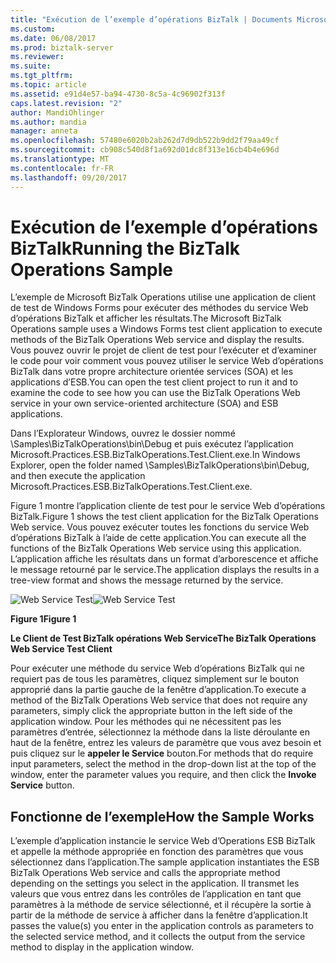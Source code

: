 ```yaml
---
title: "Exécution de l’exemple d’opérations BizTalk | Documents Microsoft"
ms.custom: 
ms.date: 06/08/2017
ms.prod: biztalk-server
ms.reviewer: 
ms.suite: 
ms.tgt_pltfrm: 
ms.topic: article
ms.assetid: e91d4e57-ba94-4730-8c5a-4c96902f313f
caps.latest.revision: "2"
author: MandiOhlinger
ms.author: mandia
manager: anneta
ms.openlocfilehash: 57480e6020b2ab262d7d9db522b9dd2f79aa49cf
ms.sourcegitcommit: cb908c540d8f1a692d01dc8f313e16cb4b4e696d
ms.translationtype: MT
ms.contentlocale: fr-FR
ms.lasthandoff: 09/20/2017
---
```

# <a name="running-the-biztalk-operations-sample"></a><span data-ttu-id="74e44-102">Exécution de l’exemple d’opérations BizTalk</span><span class="sxs-lookup"><span data-stu-id="74e44-102">Running the BizTalk Operations Sample</span></span>
<span data-ttu-id="74e44-103">L’exemple de Microsoft BizTalk Operations utilise une application de client de test de Windows Forms pour exécuter des méthodes du service Web d’opérations BizTalk et afficher les résultats.</span><span class="sxs-lookup"><span data-stu-id="74e44-103">The Microsoft BizTalk Operations sample uses a Windows Forms test client application to execute methods of the BizTalk Operations Web service and display the results.</span></span> <span data-ttu-id="74e44-104">Vous pouvez ouvrir le projet de client de test pour l’exécuter et d’examiner le code pour voir comment vous pouvez utiliser le service Web d’opérations BizTalk dans votre propre architecture orientée services (SOA) et les applications d’ESB.</span><span class="sxs-lookup"><span data-stu-id="74e44-104">You can open the test client project to run it and to examine the code to see how you can use the BizTalk Operations Web service in your own service-oriented architecture (SOA) and ESB applications.</span></span>  
  
 <span data-ttu-id="74e44-105">Dans l’Explorateur Windows, ouvrez le dossier nommé \Samples\BizTalkOperations\bin\Debug et puis exécutez l’application Microsoft.Practices.ESB.BizTalkOperations.Test.Client.exe.</span><span class="sxs-lookup"><span data-stu-id="74e44-105">In Windows Explorer, open the folder named \Samples\BizTalkOperations\bin\Debug, and then execute the application Microsoft.Practices.ESB.BizTalkOperations.Test.Client.exe.</span></span>  
  
 <span data-ttu-id="74e44-106">Figure 1 montre l’application cliente de test pour le service Web d’opérations BizTalk.</span><span class="sxs-lookup"><span data-stu-id="74e44-106">Figure 1 shows the test client application for the BizTalk Operations Web service.</span></span> <span data-ttu-id="74e44-107">Vous pouvez exécuter toutes les fonctions du service Web d’opérations BizTalk à l’aide de cette application.</span><span class="sxs-lookup"><span data-stu-id="74e44-107">You can execute all the functions of the BizTalk Operations Web service using this application.</span></span> <span data-ttu-id="74e44-108">L’application affiche les résultats dans un format d’arborescence et affiche le message retourné par le service.</span><span class="sxs-lookup"><span data-stu-id="74e44-108">The application displays the results in a tree-view format and shows the message returned by the service.</span></span>  
  
 <span data-ttu-id="74e44-109">![Web Service Test](../esb-toolkit/media/ch6-webservicetest.gif "§ 6-WebServiceTest")</span><span class="sxs-lookup"><span data-stu-id="74e44-109">![Web Service Test](../esb-toolkit/media/ch6-webservicetest.gif "Ch6-WebServiceTest")</span></span>  
  
 <span data-ttu-id="74e44-110">**Figure 1**</span><span class="sxs-lookup"><span data-stu-id="74e44-110">**Figure 1**</span></span>  
  
 <span data-ttu-id="74e44-111">**Le Client de Test BizTalk opérations Web Service**</span><span class="sxs-lookup"><span data-stu-id="74e44-111">**The BizTalk Operations Web Service Test Client**</span></span>  
  
 <span data-ttu-id="74e44-112">Pour exécuter une méthode du service Web d’opérations BizTalk qui ne requiert pas de tous les paramètres, cliquez simplement sur le bouton approprié dans la partie gauche de la fenêtre d’application.</span><span class="sxs-lookup"><span data-stu-id="74e44-112">To execute a method of the BizTalk Operations Web service that does not require any parameters, simply click the appropriate button in the left side of the application window.</span></span> <span data-ttu-id="74e44-113">Pour les méthodes qui ne nécessitent pas les paramètres d’entrée, sélectionnez la méthode dans la liste déroulante en haut de la fenêtre, entrez les valeurs de paramètre que vous avez besoin et puis cliquez sur le **appeler le Service** bouton.</span><span class="sxs-lookup"><span data-stu-id="74e44-113">For methods that do require input parameters, select the method in the drop-down list at the top of the window, enter the parameter values you require, and then click the **Invoke Service** button.</span></span>  
  
## <a name="how-the-sample-works"></a><span data-ttu-id="74e44-114">Fonctionne de l’exemple</span><span class="sxs-lookup"><span data-stu-id="74e44-114">How the Sample Works</span></span>  
 <span data-ttu-id="74e44-115">L’exemple d’application instancie le service Web d’Operations ESB BizTalk et appelle la méthode appropriée en fonction des paramètres que vous sélectionnez dans l’application.</span><span class="sxs-lookup"><span data-stu-id="74e44-115">The sample application instantiates the ESB BizTalk Operations Web service and calls the appropriate method depending on the settings you select in the application.</span></span> <span data-ttu-id="74e44-116">Il transmet les valeurs que vous entrez dans les contrôles de l’application en tant que paramètres à la méthode de service sélectionné, et il récupère la sortie à partir de la méthode de service à afficher dans la fenêtre d’application.</span><span class="sxs-lookup"><span data-stu-id="74e44-116">It passes the value(s) you enter in the application controls as parameters to the selected service method, and it collects the output from the service method to display in the application window.</span></span>